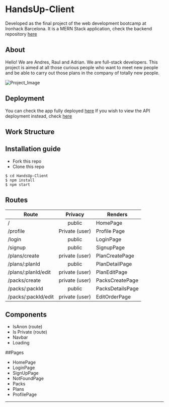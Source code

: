 # HandsUp-Client

Developed as the final project of the web development bootcamp at Ironhack Barcelona. It is a MERN Stack application, check the backend repository [here](https://github.com/admartinbarcelo/HandsUp-Server.git)

## About
Hello! We are Andres, Raul and Adrian. We are full-stack developers. This project is aimed at all those curious people who want to meet new people and be able to carry out those plans in the company of totally new people.

![Project_Image]()

## Deployment
You can check the app fully deployed [here]()
If you wish to view the API deployment instead, check [here]()

## Work Structure

## Installation guide
- Fork this repo
- Clone this repo


```shell
$ cd HandsUp-Client
$ npm install
$ npm start
```

## Routes
| Route                | Privacy         | Renders                  |
| -------------------- | :-------------: | ------------------------ |
| /                    | public          | HomePage                 |
| /profile             | Private (user)  | Profile Page             |
| /login               | public          | LoginPage                |
| /signup              | public          | SignupPage               |
| /plans/create        | private (user)  | PlanCreatePage           |
| /plans/:planId       | public          | PlanDetailPage           |
| /plans/:planId/edit  | private (user)  | PlanEditPage             |
| /packs/create        | private (user)  | PacksCreatePage          |
| /packs/:packId       | public          | PacksDetailsPage         |
| /packs/:packId/edit  | private (user)  | EditOrderPage            |

## Components
- IsAnon (route)
- Is Private (route)
- Navbar
- Loading

##Pages
- HomePage
- LoginPage
- SignUpPage
- NotFoundPage
- Packs
- Plans
- ProfilePage


---
